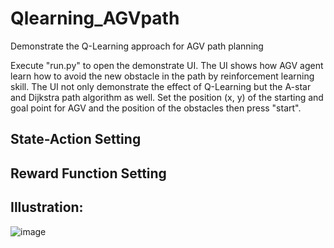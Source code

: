 # Qlearning_AGVpath
Demonstrate the Q-Learning approach for AGV path planning

Execute "run.py" to open the demonstrate UI.
The UI shows how AGV agent learn how to avoid the new obstacle in the path by reinforcement learning skill.
The UI not only demonstrate the effect of Q-Learning but the A-star and Dijkstra path algorithm as well.
Set the position (x, y) of the starting and goal point for AGV and the position of the obstacles then press "start".

## State-Action Setting

## Reward Function Setting

## Illustration:

![image](https://github.com/arrtvv852/Qlearning_AGVpath/blob/master/ezgif.com-video-to-gif.gif)
